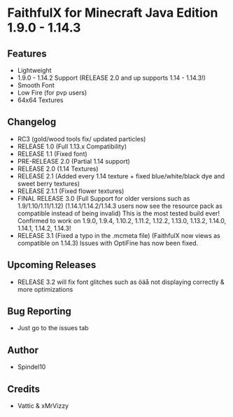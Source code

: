 # FaithfulX for Minecraft Java Edition 1.9.0 - 1.14.3

## Features
+ Lightweight
+ 1.9.0 - 1.14.2 Support (RELEASE 2.0 and up supports 1.14 - 1.14.3!)
+ Smooth Font
+ Low Fire (for pvp users)
+ 64x64 Textures

## Changelog
+ RC3 (gold/wood tools fix/ updated particles)
+ RELEASE 1.0 (Full 1.13.x Compatibility)
+ RELEASE 1.1 (Fixed font)
+ PRE-RELEASE 2.0 (Partial 1.14 support)
+ RELEASE 2.0 (1.14 Textures)
+ RELEASE 2.1 (Added every 1.14 texture + fixed blue/white/black dye and sweet berry textures)
+ RELEASE 2.1.1 (Fixed flower textures)
+ FINAL RELEASE 3.0 (Full Support for older versions such as 1.9/1.10/1.11/1.12) (1.14.1/1.14.2/1.14.3 users now see the resource pack as compatible instead of being invalid) This is the most tested build ever! Confirmed to work on 1.9.0, 1.9.4, 1.10.2, 1.11.2, 1.12.2, 1.13.0, 1.13.2, 1.14.0, 1.14.1, 1.14.2, 1.14.3!
+ RELEASE 3.1 (Fixed a typo in the .mcmeta file) (FaithfulX now views as compatible on 1.14.3) Issues with OptiFine has now been fixed.

## Upcoming Releases
+ RELEASE 3.2 will fix font glitches such as öäå not displaying correctly & more optimizations

## Bug Reporting
+ Just go to the issues tab

## Author
+ Spindel10

## Credits
+ Vattic & xMrVizzy

